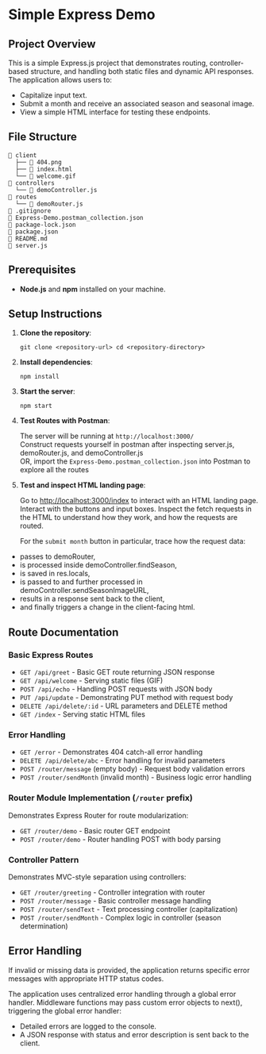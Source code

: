 Simple Express Demo
===================

Project Overview
----------------

This is a simple Express.js project that demonstrates routing, controller-based structure, and handling both static files and dynamic API responses. The application allows users to:

-   Capitalize input text.
-   Submit a month and receive an associated season and seasonal image.
-   View a simple HTML interface for testing these endpoints.

File Structure
--------------
```
📁 client
  ├── 📄 404.png
  ├── 📄 index.html
  └── 📄 welcome.gif
📁 controllers
  └── 📜 demoController.js
📁 routes
  └── 📜 demoRouter.js
📄 .gitignore
📄 Express-Demo.postman_collection.json
📄 package-lock.json 
📄 package.json
📄 README.md
📜 server.js
```

Prerequisites
-------------

-   **Node.js** and **npm** installed on your machine.

Setup Instructions
------------------

1.  **Clone the repository**:
   
    `git clone <repository-url>
    cd <repository-directory>`

3.  **Install dependencies**:
   
    `npm install`

5.  **Start the server**:

    `npm start`

6.  **Test Routes with Postman**:

    The server will be running at `http://localhost:3000/`  
    Construct requests yourself in postman after inspecting server.js, demoRouter.js, and demoController.js  
    OR, import the `Express-Demo.postman_collection.json` into Postman to explore all the routes  

7. **Test and inspect HTML landing page**:

   Go to <http://localhost:3000/index> to interact with an HTML landing page.  
   Interact with the buttons and input boxes. Inspect the fetch requests in the HTML to understand how they work, and how the requests are routed.

    For the `submit month` button in particular, trace how the request data: 
  - passes to demoRouter,
  - is processed inside demoController.findSeason,
  - is saved in res.locals,
  - is passed to and further processed in demoController.sendSeasonImageURL,
  - results in a response sent back to the client,
  - and finally triggers a change in the client-facing html.

## Route Documentation

### Basic Express Routes
- `GET /api/greet` - Basic GET route returning JSON response
- `GET /api/welcome` - Serving static files (GIF)
- `POST /api/echo` - Handling POST requests with JSON body
- `PUT /api/update` - Demonstrating PUT method with request body
- `DELETE /api/delete/:id` - URL parameters and DELETE method
- `GET /index` - Serving static HTML files

### Error Handling
- `GET /error` - Demonstrates 404 catch-all error handling
- `DELETE /api/delete/abc` - Error handling for invalid parameters
- `POST /router/message` (empty body) - Request body validation errors
- `POST /router/sendMonth` (invalid month) - Business logic error handling

### Router Module Implementation (`/router` prefix)
Demonstrates Express Router for route modularization:
- `GET /router/demo` - Basic router GET endpoint
- `POST /router/demo` - Router handling POST with body parsing

### Controller Pattern
Demonstrates MVC-style separation using controllers:
- `GET /router/greeting` - Controller integration with router
- `POST /router/message` - Basic controller message handling
- `POST /router/sendText` - Text processing controller (capitalization)
- `POST /router/sendMonth` - Complex logic in controller (season determination)


Error Handling
--------------

If invalid or missing data is provided, the application returns specific error messages with appropriate HTTP status codes.

The application uses centralized error handling through a global error handler. Middleware functions may pass custom error objects to next(), triggering the global error handler:

- Detailed errors are logged to the console.
- A JSON response with status and error description is sent back to the client.



